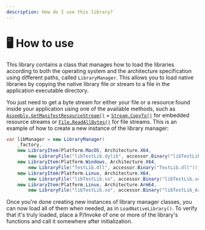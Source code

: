 ```yaml
---
description: How do I use this library?
---
```


# 🖥️ How to use

This library contains a class that manages how to load the libraries according to both the operating system and the architecture specification using different paths, called `LibraryManager`. This allows you to load native libraries by copying the native library file or stream to a file in the application executable directory.

You just need to get a byte stream for either your file or a resource found inside your application using one of the available methods, such as [`Assembly.GetManifestResourceStream()`](https://learn.microsoft.com/en-us/dotnet/api/system.reflection.assembly.getmanifestresourcestream?view=net-8.0) + [`Stream.CopyTo()`](https://learn.microsoft.com/en-us/dotnet/api/system.io.stream.copyto?view=net-8.0) for embedded resource streams or [`File.ReadAllBytes()`](https://learn.microsoft.com/en-us/dotnet/api/system.io.file.readallbytes?view=net-8.0) for file streams. This is an example of how to create a new instance of the library manager:

```csharp
var libManager = new LibraryManager(
    _factory,
    new LibraryItem(Platform.MacOS, Architecture.X64,
        new LibraryFile("libTestLib.dylib", accessor.Binary("libTestLib.dylib"))),
    new LibraryItem(Platform.Windows, Architecture.X64,
        new LibraryFile("TestLib.dll", accessor.Binary("TestLib.dll"))),
    new LibraryItem(Platform.Linux, Architecture.X64,
        new LibraryFile("libTestLib.so", accessor.Binary("libTestLib.so"))),
    new LibraryItem(Platform.Linux, Architecture.Arm64,
        new LibraryFile("libTestLib.so", accessor.Binary("libTestLib_Arm64.so"))));
```

Once you're done creating new instances of library manager classes, you can now load all of them when needed, as in `LoadNativeLibrary()`. To verify that it's truly loaded, place a P/Invoke of one or more of the library's functions and call it somewhere after initialization.
